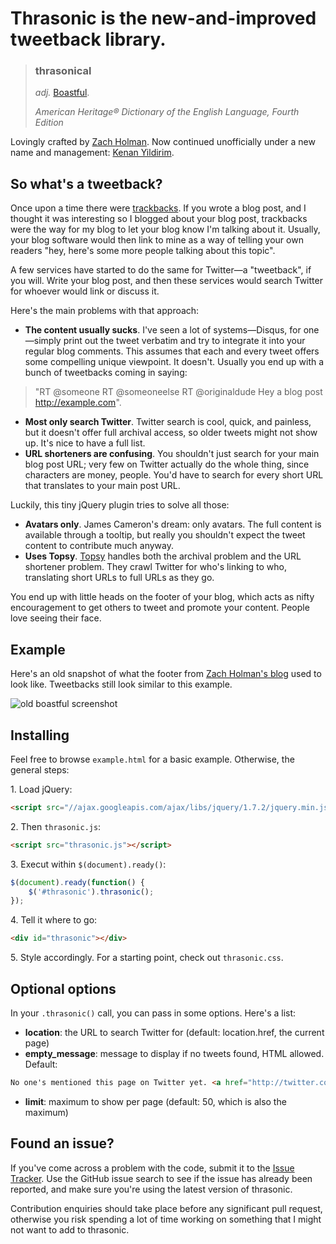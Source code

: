 ﻿# Thrasonic is the new-and-improved tweetback library.

> ### thrasonical  
> _adj._ [Boastful](https://github.com/holman/boastful).
> 
> _American Heritage® Dictionary of the English Language, Fourth Edition_

Lovingly crafted by [Zach Holman](http://zachholman.com). Now continued unofficially under a new name and management: [Kenan Yildirim](http://kenany.me).

## So what's a tweetback?

Once upon a time there were [trackbacks](https://en.wikipedia.org/wiki/Trackback). If you wrote a blog post, and I thought it was interesting so I blogged about your blog post, trackbacks were the way for my blog to let your blog know I'm talking about it. Usually, your blog software would then link to mine as a way of telling your own readers "hey, here's some more people talking about this topic".

A few services have started to do the same for Twitter—a "tweetback", if you will. Write your blog post, and then these services would search Twitter for whoever would link or discuss it.

Here's the main problems with that approach:

- **The content usually sucks**. I've seen a lot of systems—Disqus, for one—simply print out the tweet verbatim and try to integrate it into your regular blog comments. This assumes that each and every tweet offers some compelling unique viewpoint. It doesn't. Usually you end up with a bunch of tweetbacks coming in saying: 

> "RT @someone RT @someoneelse RT @originaldude Hey a blog post http://example.com".

- **Most only search Twitter**. Twitter search is cool, quick, and painless, but it doesn't offer full archival access, so older tweets might not show up. It's nice to have a full list.
- **URL shorteners are confusing**. You shouldn't just search for your main blog post URL; very few on Twitter actually do the whole thing, since characters are money, people. You'd have to search for every short URL that translates to your main post URL.

Luckily, this tiny jQuery plugin tries to solve all those:

- **Avatars only**. James Cameron's dream: only avatars. The full content is available through a tooltip, but really you shouldn't expect the tweet content to contribute much anyway.
- **Uses Topsy**. [Topsy](http://topsy.com) handles both the archival problem and the URL shortener problem. They crawl Twitter for who's linking to who, translating short URLs to full URLs as they go.

You end up with little heads on the footer of your blog, which acts as nifty encouragement to get others to tweet and promote your content. People love seeing their face.

## Example

Here's an old snapshot of what the footer from [Zach Holman's blog](http://zachholman.com) used to look like. Tweetbacks still look similar to this example.

![old boastful screenshot](http://files.droplr.com/files/11322372/oO5q.jquery.boastful.png)

## Installing

Feel free to browse `example.html` for a basic example. Otherwise, the general steps:

1\. Load jQuery:

``` html
<script src="//ajax.googleapis.com/ajax/libs/jquery/1.7.2/jquery.min.js"></script>
```

2\. Then `thrasonic.js`:

``` html
<script src="thrasonic.js"></script>
```

3\. Execut within `$(document).ready()`:

``` js
$(document).ready(function() {
    $('#thrasonic').thrasonic();
});
```

4\. Tell it where to go:

``` html
<div id="thrasonic"></div>
```

5\. Style accordingly. For a starting point, check out `thrasonic.css`.

## Optional options

In your `.thrasonic()` call, you can pass in some options. Here's a list:

- **location**: the URL to search Twitter for (default: location.href, the current page)
- **empty_message**: message to display if no tweets found, HTML allowed. Default: 

``` html
No one's mentioned this page on Twitter yet. <a href="http://twitter.com?status=page_url_here>You could be the first</a>.
```

- **limit**: maximum to show per page (default: 50, which is also the maximum)

## Found an issue?

If you've come across a problem with the code, submit it to the [Issue Tracker](https://github.com/KenanY/thrasonic/issues). Use the GitHub issue search to see if the issue has already been reported, and make sure you're using the latest version of thrasonic.

Contribution enquiries should take place before any significant pull request, otherwise you risk spending a lot of time working on something that I might not want to add to thrasonic.